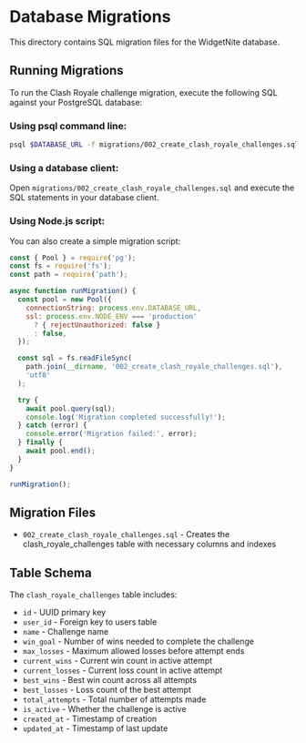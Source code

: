 # Database Migrations

This directory contains SQL migration files for the WidgetNite database.

## Running Migrations

To run the Clash Royale challenge migration, execute the following SQL against your PostgreSQL database:

### Using psql command line:
```bash
psql $DATABASE_URL -f migrations/002_create_clash_royale_challenges.sql
```

### Using a database client:
Open `migrations/002_create_clash_royale_challenges.sql` and execute the SQL statements in your database client.

### Using Node.js script:
You can also create a simple migration script:

```javascript
const { Pool } = require('pg');
const fs = require('fs');
const path = require('path');

async function runMigration() {
  const pool = new Pool({
    connectionString: process.env.DATABASE_URL,
    ssl: process.env.NODE_ENV === 'production' 
      ? { rejectUnauthorized: false } 
      : false,
  });

  const sql = fs.readFileSync(
    path.join(__dirname, '002_create_clash_royale_challenges.sql'),
    'utf8'
  );

  try {
    await pool.query(sql);
    console.log('Migration completed successfully!');
  } catch (error) {
    console.error('Migration failed:', error);
  } finally {
    await pool.end();
  }
}

runMigration();
```

## Migration Files

- `002_create_clash_royale_challenges.sql` - Creates the clash_royale_challenges table with necessary columns and indexes

## Table Schema

The `clash_royale_challenges` table includes:
- `id` - UUID primary key
- `user_id` - Foreign key to users table
- `name` - Challenge name
- `win_goal` - Number of wins needed to complete the challenge
- `max_losses` - Maximum allowed losses before attempt ends
- `current_wins` - Current win count in active attempt
- `current_losses` - Current loss count in active attempt
- `best_wins` - Best win count across all attempts
- `best_losses` - Loss count of the best attempt
- `total_attempts` - Total number of attempts made
- `is_active` - Whether the challenge is active
- `created_at` - Timestamp of creation
- `updated_at` - Timestamp of last update

